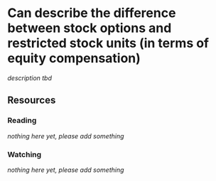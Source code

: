 # Can describe the difference between stock options and restricted stock units (in terms of equity compensation)

_description tbd_

## Resources

### Reading

_nothing here yet, please add something_

### Watching

_nothing here yet, please add something_
